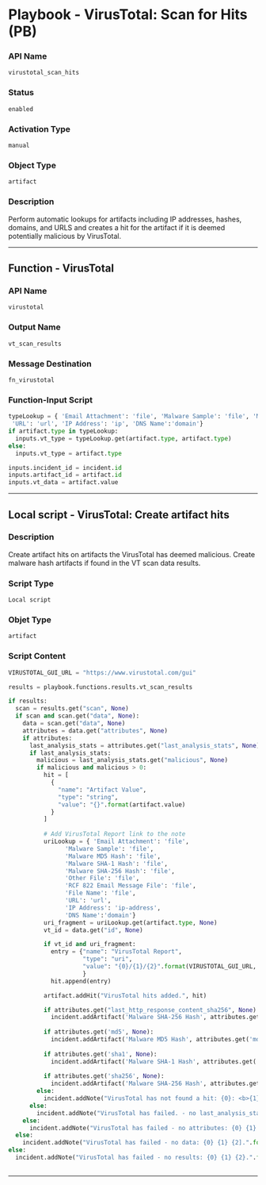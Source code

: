 <!--
    DO NOT MANUALLY EDIT THIS FILE
    THIS FILE IS AUTOMATICALLY GENERATED WITH resilient-sdk codegen
    Generated with resilient-sdk v49.0.4368
-->

# Playbook - VirusTotal: Scan for Hits (PB)

### API Name
`virustotal_scan_hits`

### Status
`enabled`

### Activation Type
`manual`

### Object Type
`artifact`

### Description
Perform automatic lookups for artifacts including IP addresses, hashes, domains, and URLS and creates a hit for the artifact if it is deemed potentially malicious by VirusTotal.


---
## Function - VirusTotal

### API Name
`virustotal`

### Output Name
`vt_scan_results`

### Message Destination
`fn_virustotal`

### Function-Input Script
```python
typeLookup = { 'Email Attachment': 'file', 'Malware Sample': 'file', 'Malware MD5 Hash': 'hash', 'Malware SHA-1 Hash': 'hash', 'Malware SHA-256 Hash': 'hash', 'Other File': 'file', 'RCF 822 Email Message File': 'file', 'File Name': 'filename',
 'URL': 'url', 'IP Address': 'ip', 'DNS Name':'domain'}
if artifact.type in typeLookup:
  inputs.vt_type = typeLookup.get(artifact.type, artifact.type)
else:
  inputs.vt_type = artifact.type

inputs.incident_id = incident.id
inputs.artifact_id = artifact.id
inputs.vt_data = artifact.value
```

---

## Local script - VirusTotal: Create artifact hits

### Description
Create artifact hits on artifacts the VirusTotal has deemed malicious. Create malware hash artifacts if found in the VT scan data results.

### Script Type
`Local script`

### Objet Type
`artifact`

### Script Content
```python
VIRUSTOTAL_GUI_URL = "https://www.virustotal.com/gui"

results = playbook.functions.results.vt_scan_results

if results:
  scan = results.get("scan", None)
  if scan and scan.get("data", None):
    data = scan.get("data", None)
    attributes = data.get("attributes", None)
    if attributes:
      last_analysis_stats = attributes.get("last_analysis_stats", None)
      if last_analysis_stats:
        malicious = last_analysis_stats.get("malicious", None)
        if malicious and malicious > 0:
          hit = [
            {
              "name": "Artifact Value",
              "type": "string",
              "value": "{}".format(artifact.value)
            }
          ]
          
          # Add VirusTotal Report link to the note
          uriLookup = { 'Email Attachment': 'file', 
                'Malware Sample': 'file', 
                'Malware MD5 Hash': 'file', 
                'Malware SHA-1 Hash': 'file', 
                'Malware SHA-256 Hash': 'file', 
                'Other File': 'file',
                'RCF 822 Email Message File': 'file', 
                'File Name': 'file',
                'URL': 'url', 
                'IP Address': 'ip-address', 
                'DNS Name':'domain'}
          uri_fragment = uriLookup.get(artifact.type, None)
          vt_id = data.get("id", None)

          if vt_id and uri_fragment:
            entry = {"name": "VirusTotal Report", 
                     "type": "uri",
                     "value": "{0}/{1}/{2}".format(VIRUSTOTAL_GUI_URL, uri_fragment, vt_id)
                     }
            hit.append(entry)

          artifact.addHit("VirusTotal hits added.", hit)

          if attributes.get("last_http_response_content_sha256", None):
            incident.addArtifact('Malware SHA-256 Hash', attributes.get("last_http_response_content_sha256", None), "Created by VirusTotalapp for {0}: <b>{1}</b>  artifact id:{2}.".format(artifact.type, artifact.value, artifact.id))
            
          if attributes.get('md5', None):
            incident.addArtifact('Malware MD5 Hash', attributes.get('md5'), "Created by VirusTotal app for {0}: <b>{1}</b>  artifact id:{2}.".format(artifact.type, artifact.value, artifact.id))
  
          if attributes.get('sha1', None):
            incident.addArtifact('Malware SHA-1 Hash', attributes.get('sha1'), "Created by VirusTotalapp for {0}: <b>{1}</b>  artifact id:{2}.".format(artifact.type, artifact.value, artifact.id))
    
          if attributes.get('sha256', None):
            incident.addArtifact('Malware SHA-256 Hash', attributes.get('sha256'), "Created by VirusTotal app for {0}: <b>{1}</b>  artifact id:{2}.".format(artifact.type, artifact.value, artifact.id))
        else:
          incident.addNote("VirusTotal has not found a hit: {0}: <b>{1}</b>  artifact id:{2}.".format(artifact.type, artifact.value, artifact.id))
      else:
        incident.addNote("VirusTotal has failed. - no last_analysis_stats: {0} {1} {2}.".format(artifact.type, artifact.value, artifact.id))
    else:
      incident.addNote("VirusTotal has failed - no attributes: {0} {1} {2}.".format(artifact.type, artifact.value, artifact.id))
  else:
    incident.addNote("VirusTotal has failed - no data: {0} {1} {2].".format(artifact.type, artifact.value, artifact.id))
else:
  incident.addNote("VirusTotal has failed - no results: {0} {1} {2}.".format(artifact.type, artifact.value, artifact.id))
      
```

---
